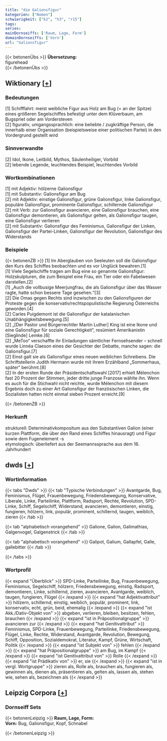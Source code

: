 ```yaml
---
title: "die Galionsfigur"
kategorien: ["Nomen"]
schwierigkeit: ["k2", "h3", "r15"]
tags:
series:
mainDornseiffs: ['Raum, Lage, Form']
domainDornseiffs: ['Vorn']
url: "Galionsfigur"
---
```


{{< betonenÜbs >}}
**Übersetzung:**  
figurehead  
{{< /betonenÜbs >}}

## Wiktionary [[+](https://de.wiktionary.org/wiki/Galionsfigur)]

### Bedeutungen
[1] Schifffahrt: meist weibliche Figur aus Holz am Bug (= an der Spitze) eines größeren Segelschiffes befestigt unter dem Klüverbaum, am Bugspriet oder am Vordersteven  
[2] figurativ, umgangssprachlich: eine beliebte / zugkräftige Person, die innerhalb einer Organisation (beispielsweise einer politischen Partei) in den Vordergrund gestellt wird  

### Sinnverwandte
[2] Idol, Ikone, Leitbild, Mythos, Säulenheiliger, Vorbild  
[2] lebende Legende, leuchtendes Beispiel, leuchtendes Vorbild  

### Wortkombinationen
[1] mit Adjektiv: hölzerne Galionsfigur  
[1] mit Substantiv: Galionsfigur am Bug  
[2] mit Adjektiv: einstige Galionsfigur, grüne Galionsfigur, linke Galionsfigur, populäre Galionsfigur, prominente Galionsfigur, schillernde Galionsfigur  
[2] mit Verb: zur Galionsfigur avancieren, eine Galionsfigur brauchen, eine Galionsfigur demontieren, als Galionsfigur gelten, als Galionsfigur taugen, eine Galionsfigur verlieren  
[2] mit Substantiv: Galionsfigur des Feminismus, Galionsfigur der Linken, Galionsfigur der Partei-Linken, Galionsfigur der Revolution, Galionsfigur des Widerstands  

### Beispiele
{{< betonenZB >}}
[1] Im Aberglauben von Seeleuten soll die Galionsfigur den Kurs des Schiffes beobachten und es vor Unglück bewahren.[1]  
[1] Viele Segelschiffe tragen am Bug eine so genannte Galionsfigur: Holzskulpturen, die zum Beispiel eine Frau, ein Tier oder ein Fabelwesen darstellen.[2]  
[1] „Auch die vollbusige Meerjungfrau, die als Galionsfigur über das Wasser ragte, hatte schon bessere Tage gesehen.“[3]  
[2] Die Omas gegen Rechts sind inzwischen zu den Galionsfiguren der Proteste gegen die konservativ/rechtspopulistische Regierung Österreichs geworden.[4]  
[2] Carles Puigdemont ist die Galionsfigur der katalanischen Unabhängigkeitsbewegung.[5]  
[2] „[Der Pastor und Bürgerrechtler Martin Luther] King ist eine Ikone und eine Galionsfigur für soziale Gerechtigkeit“, resümiert Amerikanistin [Sieglinde] Lemke.[6]  
[2] „MeToo“ verschaffte ihr Einladungen sämtlicher Fernsehsender – schnell wurde Linnéa Claeson eines der Gesichter der Debatte, manche sagen: die Galionsfigur.[7]  
[2] Einst galt sie als Galionsfigur eines neuen weiblichen Schreibens. Die Schriftstellerin Judith Hermann wurde mit ihrem Erzählband „Sommerhaus, später“ berühmt.[8]  
[2] In der ersten Runde der Präsidentschaftswahl [2017] erhielt Mélenchon fast 20 Prozent der Stimmen, jeder dritte junge Franzose wählte ihn. Wenn es auch für die Stichwahl nicht reichte, wurde Mélenchon mit diesem Ergebnis doch zu einer Art Galionsfigur der französischen Linken, die Sozialisten hatten nicht einmal sieben Prozent erreicht.[9]  

{{< /betonenZB >}}
### Herkunft
strukturell: Determinativkompositum aus den Substantiven Galion (einer kurzen Plattform, die über den Rand eines Schiffes hinausragt) und Figur sowie dem Fugenelement -s  
etymologisch: überliefert aus der Seemannssprache aus dem 16. Jahrhundert  



## dwds [[+](https://www.dwds.de/wb/Galionsfigur)]

### Wortinformation
{{< tabs "Dwds" >}}
{{< tab "Typische Verbindungen" >}}
Avantgarde, Bug, Feminismus, Flügel, Frauenbewegung, Friedensbewegung, Konservative, Liberale, Linke, Parteilinke, Plattform, Radsport, Rechte, Revolution, SPD-Linke, Schiff, Segelschiff, Widerstand, avancieren, demontieren, einstig, fungieren, hölzern, link, populär, prominent, schillernd, taugen, weiblich, zieren
{{< /tab >}}

{{< tab "alphabetisch vorangehend" >}}
Galione, Galion, Galimathias, Galgenvogel, Galgenstrick
{{< /tab >}}

{{< tab "alphabetisch vorangehend" >}}
Galipot, Galium, Gallapfel, Galle, gallebitter
{{< /tab >}}

{{< /tabs >}}

### Wortprofil
{{< expand "Überblick" >}} SPD-Linke, Parteilinke, Bug, Frauenbewegung, Feminismus, Segelschiff, hölzern, Friedensbewegung, einstig, Radsport, demontieren, Linke, schillernd, zieren, avancieren, Avantgarde, weiblich, taugen, fungieren, Flügel {{< /expand >}}
{{< expand "hat Adjektivattribut" >}} hölzern, schillernd, einstig, weiblich, populär, prominent, link, konservativ, echt, grün, beid, ehemalig {{< /expand >}}
{{< expand "ist Akk./Dativ-Objekt von" >}} abgeben, verlieren, bleiben, besitzen, fehlen, brauchen {{< /expand >}}
{{< expand "ist in Präpositionalgruppe" >}} avancieren zur {{< /expand >}}
{{< expand "hat Genitivattribut" >}} Feminismus, SPD-Linke, Frauenbewegung, Parteilinke, Friedensbewegung, Flügel, Linke, Rechte, Widerstand, Avantgarde, Revolution, Bewegung, Schiff, Opposition, Sozialdemokrat, Literatur, Kampf, Grüne, Wirtschaft, Politik {{< /expand >}}
{{< expand "ist Subjekt von" >}} fehlen {{< /expand >}}
{{< expand "hat Präpositionalgruppe" >}} am Bug, im Kampf {{< /expand >}}
{{< expand "ist Genitivattribut von" >}} Rolle {{< /expand >}}
{{< expand "ist Prädikativ von" >}} er, sie {{< /expand >}}
{{< expand "ist in vergl. Wortgruppe" >}} zieren als, Rolle als, brauchen als, fungieren als, gewinnen als, dienen als, präsentieren als, gelten als, lassen als, stehen wie, sehen als, bezeichnen als {{< /expand >}}

## Leipzig Corpora [[+](https://corpora.uni-leipzig.de/en/res?word=Galionsfigur&corpusId=deu_newscrawl-public_2018)]

### Dornseiff Sets
{{< betonenLeipzig >}}
**Raum, Lage, Form:**  
**Vorn:** Bug, Galionsfigur, Kopf, Schnabel  

{{< /betonenLeipzig >}}
